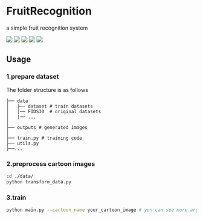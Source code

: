 # FruitRecognition
a simple fruit recognition system

[![](https://img.shields.io/badge/Python-3.7-yellow)](https://www.python.org/)
[![](https://img.shields.io/badge/PyTorch-1.3.1-brightgreen)](https://github.com/pytorch/pytorch)
[![](https://img.shields.io/badge/Numpy-1.15.1-red)](https://github.com/numpy/numpy/)
[![](https://img.shields.io/badge/Cv2-4.1.2-blue)](https://github.com/opencv/opencv)
[![](https://img.shields.io/badge/CUDA-8.0-orange)](https://developer.nvidia.com/cuda-downloads)

## Usage

### 1.prepare dataset

The folder structure is as follows
```
├── data
│   ├── dataset # train datasets
│   |── FIDS30  # original datasets
│   |── ...
│
├── outputs # generated images
│
├── train.py # training code
├── utils.py
├──...
```

### 2.preprocess cartoon images

```bash
cd ./data/
python transform_data.py
```

### 3.train

```bash
python main.py --cartoon_name your_cartoon_image # yon can see more arguments in config.py
```